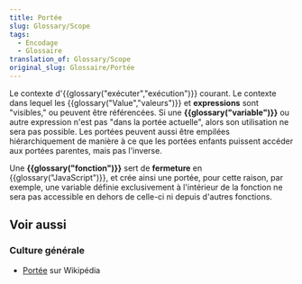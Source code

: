 ```yaml
---
title: Portée
slug: Glossary/Scope
tags:
  - Encodage
  - Glossaire
translation_of: Glossary/Scope
original_slug: Glossaire/Portée
---
```

Le contexte d'{{glossary("exécuter","exécution")}} courant. Le contexte dans lequel les {{glossary("Value","valeurs")}} et **expressions** sont "visibles," ou peuvent être référencées. Si une **{{glossary("variable")}}** ou autre expression n'est pas "dans la portée actuelle", alors son utilisation ne sera pas possible. Les portées peuvent aussi être empilées hiérarchiquement de manière à ce que les portées enfants puissent accéder aux portées parentes, mais pas l'inverse.

Une **{{glossary("fonction")}}** sert de **fermeture** en {{glossary("JavaScript")}}, et crée ainsi une portée, pour cette raison, par exemple, une variable définie exclusivement à l'intérieur de la fonction ne sera pas accessible en dehors de celle-ci ni depuis d'autres fonctions.

## Voir aussi

### Culture générale

- [Portée](https://fr.wikipedia.org/wiki/Port%C3%A9e_(informatique)) sur Wikipédia
